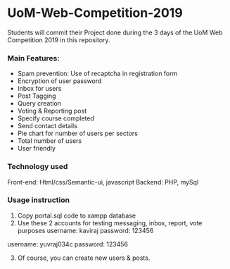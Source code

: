 # UoM-Web-Competition-2019
Students will commit their Project done during the 3 days of the UoM Web Competition 2019 in this repository.

### Main Features:
- Spam prevention: Use of recaptcha in registration form
- Encryption of user password
- Inbox for users
- Post Tagging
- Query creation
- Voting & Reporting post
- Specify course completed
- Send contact details
- Pie chart for number of users per sectors
- Total number of users
- User friendly

### Technology used
Front-end: Html/css/Semantic-ui, javascript
Backend: PHP, mySql

### Usage instruction
1. Copy portal.sql code to xampp database
2. Use these 2 accounts for testing messaging, inbox, report, vote purposes
  username: kaviraj
  password: 123456
  
  username: yuvraj034c
  password: 123456
  
3. Of course, you can create new users & posts.
